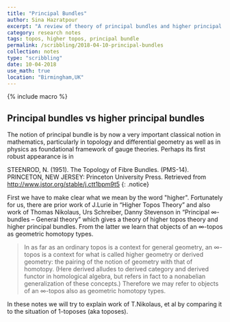 ```yaml
---
title: "Principal Bundles"
author: Sina Hazratpour
excerpt: "A review of theory of principal bundles and higher principal bundles"
category: research notes
tags: topos, higher topos, principal bundle 
permalink: /scribbling/2018-04-10-principal-bundles
collection: notes
type: "scribbling"
date: 10-04-2018
use_math: true
location: "Birmingham,UK"
---
```



{% include macro %}


## Principal bundles vs higher principal bundles


The notion of principal bundle is by now a very important classical notion in mathematics, particularly in topology and differential geometry as well as in physics as foundational framework of gauge theories. Perhaps its first robust appearance is in

STEENROD, N. (1951). The Topology of Fibre Bundles. (PMS-14). PRINCETON, NEW JERSEY: Princeton University Press. Retrieved from http://www.jstor.org/stable/j.ctt1bpm9t5 
{: .notice}


First we have to make clear what we mean by the word "higher". Fortunately for us, there are prior work of J.Lurie in <q>Higher Topos Theory</q> and also work of Thomas Nikolaus, Urs Schreiber, Danny Stevenson in <q>Principal ∞-bundles – General theory</q> which gives a theory of higher topos theory and higher principal bundles. From the latter we learn that objects of an $\infty$-topos as geometric homotopy types.

> In as far as an ordinary topos is a context for general geometry, an $\infty$-topos is a context for what is called higher geometry or derived geometry: the pairing of the notion of geometry with that of homotopy. (Here derived
alludes to derived category and derived functor in homological algebra, but refers in
fact to a nonabelian generalization of these concepts.) Therefore we may refer to objects of
an $\infty$-topos also as geometric homotopy types.


In these notes we will try to explain work of T.Nikolaus, et al by comparing it to the situation of 1-toposes (aka toposes).  








